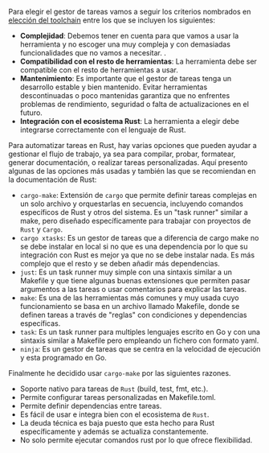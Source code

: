 Para elegir el gestor de tareas vamos a seguir los criterios nombrados en [elección del toolchain](https://github.com/MarioRgzLpz/ArbitrageBets/issues/13) entre los que se incluyen los siguientes:

- **Complejidad**: Debemos tener en cuenta para que vamos a usar la herramienta y no escoger una muy compleja y con demasiadas funcionalidades que no vamos a necesitar. .
- **Compatibilidad con el resto de herramientas**: La herramienta debe ser compatible con el resto de herramientas a usar.
- **Mantenimiento**: Es importante que el gestor de tareas tenga un desarrollo estable y bien mantenido. Evitar herramientas descontinuadas o poco mantenidas garantiza que no enfrentes problemas de rendimiento, seguridad o falta de actualizaciones en el futuro.
- **Integración con el ecosistema Rust**: La herramienta a elegir debe integrarse correctamente con el lenguaje de Rust.

Para automatizar tareas en Rust, hay varias opciones que pueden ayudar a gestionar el flujo de trabajo, ya sea para compilar, probar, formatear, generar documentación, o realizar tareas personalizadas. Aquí presento algunas de las opciones más usadas y también las que se recomiendan en la documentación de Rust:

- `cargo-make`: Extensión de `cargo` que permite definir tareas complejas en un solo archivo y orquestarlas en secuencia, incluyendo comandos específicos de Rust y otros del sistema. Es un "task runner" similar a make, pero diseñado específicamente para trabajar con proyectos de `Rust` y `Cargo`.
- `cargo xtasks`: Es un gestor de tareas que a diferencia de cargo make no se debe instalar en local si no que es una dependencia por lo que su integración con Rust es mejor ya que no se debe instalar nada. Es más complejo que el resto y se deben añadir más dependencias.
- `just`: Es un task runner muy simple con una sintaxis similar a un Makefile y que tiene algunas buenas extensiones que permiten pasar argumentos a las tareas o usar comentarios para explicar las tareas.
- `make`: Es una de las herramientas más comunes y muy usada cuyo funcionamiento se basa en un archivo llamado Makefile, donde se definen tareas a través de "reglas" con condiciones y dependencias específicas.
- `task`: Es un task runner para multiples lenguajes escrito en Go y con una sintaxis similar a Makefile pero empleando un fichero con formato yaml.
- `ninja`: Es un gestor de tareas que se centra en la velocidad de ejecución y esta programado en Go.

Finalmente he decidido usar `cargo-make` por las siguientes razones.

- Soporte nativo para tareas de `Rust` (build, test, fmt, etc.).
- Permite configurar tareas personalizadas en Makefile.toml.
- Permite definir dependencias entre tareas.
- Es fácil de usar e integra bien con el ecosistema de `Rust`.
- La deuda técnica es baja puesto que esta hecho para Rust específicamente y además se actualiza constantemente.
- No solo permite ejecutar comandos rust por lo que ofrece flexibilidad.